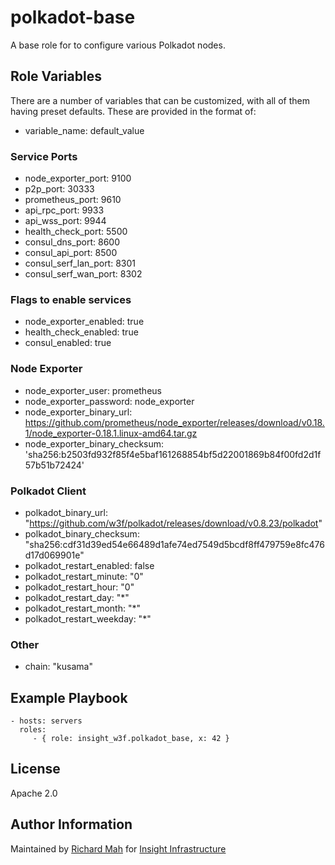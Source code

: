 polkadot-base
=========

A base role for to configure various Polkadot nodes.

Role Variables
--------------

There are a number of variables that can be customized, with all of them having preset defaults.
These are provided in the format of:

- variable_name: default_value

### Service Ports
- node_exporter_port: 9100
- p2p_port: 30333
- prometheus_port: 9610
- api_rpc_port: 9933
- api_wss_port: 9944
- health_check_port: 5500
- consul_dns_port: 8600
- consul_api_port: 8500
- consul_serf_lan_port: 8301
- consul_serf_wan_port: 8302

### Flags to enable services
- node_exporter_enabled: true
- health_check_enabled: true
- consul_enabled: true

### Node Exporter
- node_exporter_user: prometheus
- node_exporter_password: node_exporter
- node_exporter_binary_url: https://github.com/prometheus/node_exporter/releases/download/v0.18.1/node_exporter-0.18.1.linux-amd64.tar.gz
- node_exporter_binary_checksum: 'sha256:b2503fd932f85f4e5baf161268854bf5d22001869b84f00fd2d1f57b51b72424'

### Polkadot Client
- polkadot_binary_url: "https://github.com/w3f/polkadot/releases/download/v0.8.23/polkadot"
- polkadot_binary_checksum: "sha256:cdf31d39ed54e66489d1afe74ed7549d5bcdf8ff479759e8fc476d17d069901e"
- polkadot_restart_enabled: false
- polkadot_restart_minute: "0"
- polkadot_restart_hour: "0"
- polkadot_restart_day: "*"
- polkadot_restart_month: "*"
- polkadot_restart_weekday: "*"

### Other
- chain: "kusama"


Example Playbook
----------------

    - hosts: servers
      roles:
         - { role: insight_w3f.polkadot_base, x: 42 }

License
-------

Apache 2.0

Author Information
------------------

Maintained by [Richard Mah](https://github.com/shinyfoil) for [Insight Infrastructure](https://github.com/insight-infrastructure)
